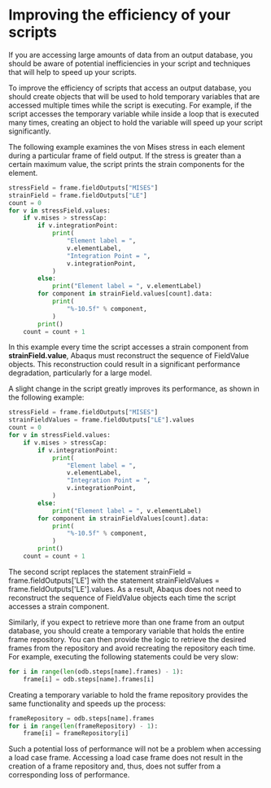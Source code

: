 # Improving the efficiency of your scripts

If you are accessing large amounts of data from an output database, you should be aware of potential inefficiencies in your script and techniques that will help to speed up your scripts.

To improve the efficiency of scripts that access an output database, you should create objects that will be used to hold temporary variables that are accessed multiple times while the script is executing. For example, if the script accesses the temporary variable while inside a loop that is executed many times, creating an object to hold the variable will speed up your script significantly.

The following example examines the von Mises stress in each element during a particular frame of field output. If the stress is greater than a certain maximum value, the script prints the strain components for the element.

```python
stressField = frame.fieldOutputs["MISES"]
strainField = frame.fieldOutputs["LE"]
count = 0
for v in stressField.values:
    if v.mises > stressCap:
        if v.integrationPoint:
            print(
                "Element label = ",
                v.elementLabel,
                "Integration Point = ",
                v.integrationPoint,
            )
        else:
            print("Element label = ", v.elementLabel)
        for component in strainField.values[count].data:
            print(
                "%-10.5f" % component,
            )
        print()
    count = count + 1
```

In this example every time the script accesses a strain component from **strainField.value**, Abaqus must reconstruct the sequence of FieldValue objects. This reconstruction could result in a significant performance degradation, particularly for a large model.

A slight change in the script greatly improves its performance, as shown in the following example:

```python
stressField = frame.fieldOutputs["MISES"]
strainFieldValues = frame.fieldOutputs["LE"].values
count = 0
for v in stressField.values:
    if v.mises > stressCap:
        if v.integrationPoint:
            print(
                "Element label = ",
                v.elementLabel,
                "Integration Point = ",
                v.integrationPoint,
            )
        else:
            print("Element label = ", v.elementLabel)
        for component in strainFieldValues[count].data:
            print(
                "%-10.5f" % component,
            )
        print()
    count = count + 1
```

The second script replaces the statement strainField = frame.fieldOutputs\['LE'\] with the statement strainFieldValues = frame.fieldOutputs\['LE'\].values. As a result, Abaqus does not need to reconstruct the sequence of FieldValue objects each time the script accesses a strain component.

Similarly, if you expect to retrieve more than one frame from an output database, you should create a temporary variable that holds the entire frame repository. You can then provide the logic to retrieve the desired frames from the repository and avoid recreating the repository each time. For example, executing the following statements could be very slow:

```python
for i in range(len(odb.steps[name].frames) - 1):
    frame[i] = odb.steps[name].frames[i]
```

Creating a temporary variable to hold the frame repository provides the same functionality and speeds up the process:

```python
frameRepository = odb.steps[name].frames
for i in range(len(frameRepository) - 1):
    frame[i] = frameRepository[i]
```

Such a potential loss of performance will not be a problem when accessing a load case frame. Accessing a load case frame does not result in the creation of a frame repository and, thus, does not suffer from a corresponding loss of performance.
